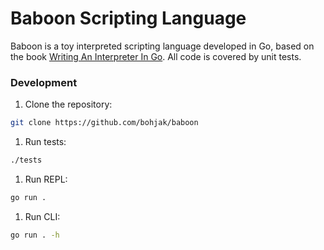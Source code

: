 # Baboon Scripting Language

Baboon is a toy interpreted scripting language developed in Go, based on the book [Writing An Interpreter In Go](https://interpreterbook.com). All code is covered by unit tests.

### Development

1. Clone the repository:

```bash
git clone https://github.com/bohjak/baboon
```

1. Run tests:

```bash
./tests
```

1. Run REPL:

```bash
go run .
```

1. Run CLI:

```bash
go run . -h
```
